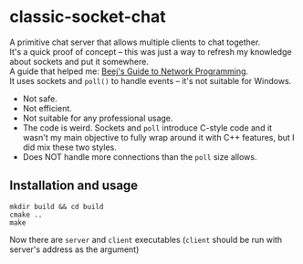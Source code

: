 # classic-socket-chat

A primitive chat server that allows multiple clients to chat together.\
It's a quick proof of concept – this was just a way to refresh my knowledge about sockets and put it somewhere.\
A guide that helped me: [Beej's Guide to Network Programming](https://beej.us/guide/bgnet/).\
It uses sockets and `poll()` to handle events – it's not suitable for Windows.

- Not safe.
- Not efficient.
- Not suitable for any professional usage.
- The code is weird. Sockets and `poll` introduce C-style code and it wasn't my main objective to fully wrap around it with C++ features, but I did mix these two styles.
- Does NOT handle more connections than the `poll` size allows.

## Installation and usage

```
mkdir build && cd build
cmake ..
make
```

Now there are `server` and `client` executables (`client` should be run with server's address as the argument)

